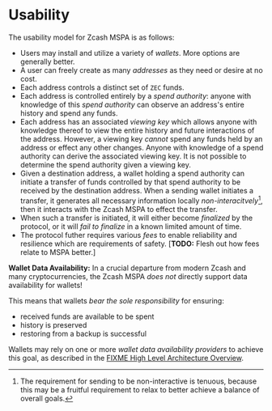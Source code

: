 # Usability

The usability model for Zcash MSPA is as follows:

- Users may install and utilize a variety of _wallets_. More options are generally better.
- A user can freely create as many _addresses_ as they need or desire at no cost.
- Each address controls a distinct set of `ZEC` funds.
- Each address is controlled entirely by a _spend authority_: anyone with knowledge of this _spend authority_ can observe an address's entire history and spend any funds.
- Each address has an associated _viewing key_ which allows anyone with knowledge thereof to view the entire history and future interactions of the address. However, a viewing key _cannot_ spend any funds held by an address or effect any other changes. Anyone with knowledge of a spend authority can derive the associated viewing key. It is not possible to determine the spend authority given a viewing key.
- Given a destination address, a wallet holding a spend authority can initiate a transfer of funds controlled by that spend authority to be received by the destination address. When a sending wallet initiates a transfer, it generates all necessary information locally _non-interacitvely_[^1], then it interacts with the Zcash MSPA to effect the transfer.
- When such a transfer is initiated, it will either become _finalized_ by the protocol, or it will _fail to finalize_ in a known limited amount of time.
- The protocol futher requires various _fees_ to enable reliability and resilience which are requirements of safety. [**TODO:** Flesh out how fees relate to MSPA better.]

**Wallet Data Availability:** In a crucial departure from modern Zcash and many cryptocurrencies, the Zcash MSPA _does not_ directly support data availability for wallets!

This means that wallets _bear the sole responsibility_ for ensuring:

- received funds are available to be spent
- history is preserved
- restoring from a backup is successful

Wallets may rely on one or more _wallet data availability providers_ to achieve this goal, as described in the [FIXME High Level Architecture Overview](#high-level-architecture-overview).

[^1]: The requirement for sending to be non-interactive is tenuous, because this may be a fruitful requirement to relax to better achieve a balance of overall goals.
